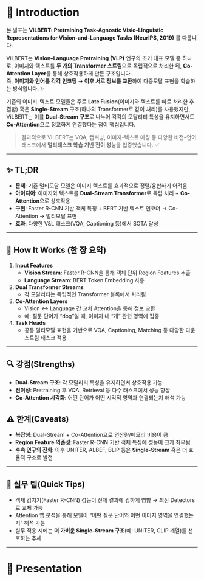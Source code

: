 # 👋 Introduction

본 발표는 **ViLBERT: Pretraining Task-Agnostic Visio-Linguistic Representations for Vision-and-Language Tasks (NeurIPS, 2019)** 를 다룹니다.  

ViLBERT는 **Vision–Language Pretraining (VLP)** 연구의 초기 대표 모델 중 하나로, 이미지와 텍스트를 **두 개의 Transformer 스트림**으로 독립적으로 처리한 뒤, **Co-Attention Layer**를 통해 상호작용하게 만든 구조입니다.  
즉, **이미지와 언어를 각각 인코딩 → 이후 서로 정보를 교환**하여 다중모달 표현을 학습하는 방식입니다. ✨  

기존의 이미지-텍스트 모델들은 주로 **Late Fusion**(이미지와 텍스트를 따로 처리한 후 결합) 혹은 **Single-Stream** 구조(하나의 Transformer로 같이 처리)를 사용했지만, ViLBERT는 이를 **Dual-Stream 구조**로 나누어 각각의 모달리티 특성을 유지하면서도 **Co-Attention**으로 정교하게 연결했다는 점이 핵심입니다.  

> 결과적으로 ViLBERT는 VQA, 캡셔닝, 이미지-텍스트 매칭 등 다양한 비전–언어 태스크에서 **멀티태스크 학습 기반 전이 성능**을 입증했습니다. ✅  

---

## ✨ TL;DR
- **문제**: 기존 멀티모달 모델은 이미지·텍스트를 효과적으로 정렬/융합하기 어려움  
- **아이디어**: 이미지와 텍스트를 **Dual-Stream Transformer**로 독립 처리 + **Co-Attention**으로 상호작용  
- **구현**: Faster R-CNN 기반 객체 특징 + BERT 기반 텍스트 인코더 → Co-Attention → 멀티모달 표현  
- **효과**: 다양한 V&L 태스크(VQA, Captioning 등)에서 SOTA 달성  

---

## 🧩 How It Works (한 장 요약)
1. **Input Features**  
   - **Vision Stream**: Faster R-CNN을 통해 객체 단위 Region Features 추출  
   - **Language Stream**: BERT Token Embedding 사용  
2. **Dual Transformer Streams**  
   - 각 모달리티는 독립적인 Transformer 블록에서 처리됨  
3. **Co-Attention Layers**  
   - Vision ↔ Language 간 교차 Attention을 통해 정보 교환  
   - 예: 질문 단어가 “dog”일 때, 이미지 내 “개” 관련 영역에 집중  
4. **Task Heads**  
   - 공통 멀티모달 표현을 기반으로 VQA, Captioning, Matching 등 다양한 다운스트림 태스크 적용  

---

## 🔍 강점(Strengths)
- **Dual-Stream 구조**: 각 모달리티 특성을 유지하면서 상호작용 가능  
- **전이성**: Pretraining 후 VQA, Retrieval 등 다수 태스크에서 성능 향상  
- **Co-Attention 시각화**: 어떤 단어가 어떤 시각적 영역과 연결되는지 해석 가능  

## ⚠️ 한계(Caveats)
- **복잡성**: Dual-Stream + Co-Attention으로 연산량/메모리 비용이 큼  
- **Region Feature 의존성**: Faster R-CNN 기반 객체 특징에 성능이 크게 좌우됨  
- **후속 연구의 진화**: 이후 UNITER, ALBEF, BLIP 등은 **Single-Stream** 혹은 더 효율적 구조로 발전  

---

## 🧭 실무 팁(Quick Tips)
- 객체 감지기(Faster R-CNN) 성능이 전체 결과에 강하게 영향 → 최신 Detectors로 교체 가능  
- Attention 맵 분석을 통해 모델이 “어떤 질문 단어와 어떤 이미지 영역을 연결했는지” 해석 가능  
- 실무 적용 시에는 **더 가벼운 Single-Stream 구조**(예: UNITER, CLIP 계열)를 선호하는 추세  

---

# 🚀 Presentation
